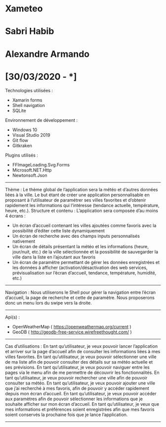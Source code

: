 # Xameteo

# Sabri Habib
# Alexandre Armando
# [30/03/2020 - *]

Technologies utilisées :
-	Xamarin forms
-	Shell navigation
- SQLite	

Environnement de développement :
-	Windows 10
-	Visual Studio 2019
-	Git flow
-	Gitkraken

Plugins utilisés :
-	FFImageLoading.Svg.Forms
- Microsoft.NET.Http
- Newtonsoft.Json

----------------------------------------------------------------------------------------------------------------------------

Thème :
Le thème global de l’application sera la météo et d’autres données liées à la ville. Le but étant de créer une application personnalisable en proposant à l’utilisateur de paramétrer ses villes favorites et d’obtenir rapidement les informations qui l’intéresse (tendance actuelle, température, heure, etc.). 
Structure et contenu :
L’application sera composée d’au moins 4 écrans :
-	Un écran d’accueil contenant les villes ajoutées comme favoris avec la possibilité d’éditer cette liste dynamiquement
-	Un écran de recherche avec des champs inputs personnalisés nativement
-	Un écran de détails présentant la météo et les informations (heure, jour/nuit, etc.) de la ville sélectionnée et la possibilité de sauvegarder la ville dans la liste en l’ajoutant aux favoris
-	Un écran de paramètre permettant de gérer les données enregistrées et les données à afficher (activation/désactivation des web services, prévisualisation sur l’écran d’accueil, tendance, température, humidité, etc.)

----------------------------------------------------------------------------------------------------------------------------

Navigation :
Nous utiliserons le Shell pour gérer la navigation entre l’écran d’accueil, la page de recherche et cette de paramètre. Nous proposerons donc un menu lors du swipe vers la droite.

----------------------------------------------------------------------------------------------------------------------------

Api(s) :
-	OpenWeatherMap ( https://openweathermap.org/current )
-	GeoDB ( http://geodb-free-service.wirefreethought.com/ )

----------------------------------------------------------------------------------------------------------------------------

Cas d’utilisations :
En tant qu’utilisateur, je veux pouvoir lancer l’application et arriver sur la page d’accueil afin de consulter les informations liées à mes villes favorites.
En tant qu’utilisateur, je veux pouvoir sélectionner une ville de ma liste afin de pouvoir consulter des détails sur sa météo actuelle et ses prévisions.
En tant qu’utilisateur, je veux pouvoir naviguer entre les pages via le menu afin de me permettre de découvrir les fonctionnalités.
En tant qu’utilisateur, je veux pouvoir rechercher une ville afin de pouvoir consulter sa météo.
En tant qu’utilisateur, je veux pouvoir ajouter une ville que j’ai recherché à mes favoris, afin de pouvoir y accéder rapidement depuis mon écran d’accueil.
En tant qu’utilisateur, je veux pouvoir accéder aux paramètres afin de pouvoir sélectionner les informations que je souhaite afficher sur mon écran d’accueil.
En tant qu’utilisateur, je veux que mes informations et préférences soient enregistrées afin que mes favoris soient conservés la prochaine fois que je lance l’application.

----------------------------------------------------------------------------------------------------------------------------

